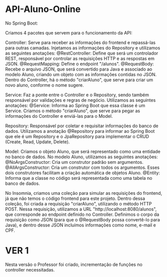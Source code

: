 # API-Aluno-Online

No Spring Boot:

Criamos 4 pacotes que servem para o funcionamento da API:

Controller: Serve para receber as informações do frontend e repassá-las para outras camadas. Injetamos as informações do Repository e utilizamos as seguintes anotações:
@RestController: Define que será um controlador REST, responsável por controlar as requisições HTTP e as respostas em JSON.
@RequestMapping: Define o endpoint "/alunos".
@RequestBody: Recebe o arquivo JSON, que será convertido para Java e associado ao modelo Aluno, criando um objeto com as informações contidas no JSON. Dentro do Controller, há o método "criarAluno", que serve para criar um novo aluno, conforme o nome sugere.

Service: Faz a ponte entre o Controller e o Repository, sendo também responsável por validações e regras de negócio. Utilizamos as seguintes anotações:
@Service: Informa ao Spring Boot que essa classe é um Service. Criamos o método "criarAluno", que serve para pegar as informações do Controller e enviá-las para o Model.

Repository: Responsável por coletar e requisitar informações do banco de dados. Utilizamos a anotação @Repository para informar ao Spring Boot que ele é um Repository e o JpaRepository para implementar o CRUD (Create, Read, Update, Delete).

Model: Criamos o objeto Aluno, que será representado como uma entidade no banco de dados. No modelo Aluno, utilizamos as seguintes anotações:
@NoArgsConstructor: Cria um construtor padrão sem argumentos.
@AllArgsConstructor: Cria um construtor com todos os argumentos. Esses dois construtores facilitam a criação automática de objetos Aluno.
@Entity: Informa que a classe no código será representada como uma tabela no banco de dados.

No Insomnia, criamos uma coleção para simular as requisições do frontend, já que não temos o código frontend para este projeto. Dentro dessa coleção, foi criada a requisição "criarAluno", utilizando o método HTTP POST. Nessa requisição, utilizamos a URL "http://localhost:8080/alunos", que corresponde ao endpoint definido no Controller. Definimos o corpo da requisição como JSON (para que o @RequestBody possa convertê-lo para Java), e dentro desse JSON incluímos informações como nome, e-mail e CPF.

# VER 1 
Nesta versão o Professor foi criado, incrementação de funções no controller necessitadas.
